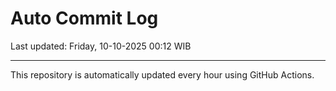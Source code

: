 # Auto Commit Log

Last updated: Friday, 10-10-2025 00:12 WIB

---

This repository is automatically updated every hour using GitHub Actions.
